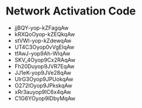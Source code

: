 # Network Activation Code
* jjBQY-yop-kZFagqAw
* kRXQoOyop-kZEQkqAw
* stVWl-yop-kZdewqAw
* UT4C3Oyop0vVgEIqAw
* tfAwJ-yop9Ah-WIqAw
* SKV_4Oyop9Cx2RAqAw
* Fh20Duyop9JVR7EqAw
* JJ1eK-yop9JVe28qAw
* UlrG3Oyop9JPUokqAw
* O272lOyop9JPkskqAw
* xRr3auyop9IC6x4qAw
* C1G6YOyop9IDbyMqAw
